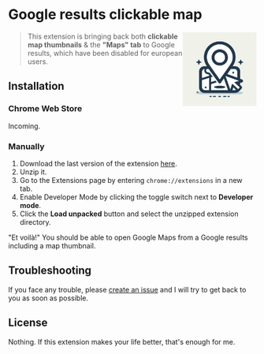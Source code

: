 # Google results clickable map

<a href="#">
  <img align="right" alt="Clickable map icon" src="src/icon.jpeg" title="Google results clickable map" height="150"/>
</a>

> This extension is bringing back both **clickable map thumbnails** & the **"Maps" tab** to Google results, which have been disabled for european users.


## Installation

### Chrome Web Store

Incoming.

### Manually

1. Download the last version of the extension [here](https://github.com/monsieurnebo/chrome-extension-google-results-clickable-map/releases).
2. Unzip it.
3. Go to the Extensions page by entering `chrome://extensions` in a new tab.
4. Enable Developer Mode by clicking the toggle switch next to **Developer mode**.
5. Click the **Load unpacked** button and select the unzipped extension directory.

"Et voilà!" You should be able to open Google Maps from a Google results including a map thumbnail.

## Troubleshooting

If you face any trouble, please [create an issue](https://github.com/monsieurnebo/chrome-extension-google-results-clickable-map/issues) and I will try to get back to you as soon as possible.

## License

Nothing. If this extension makes your life better, that's enough for me.
